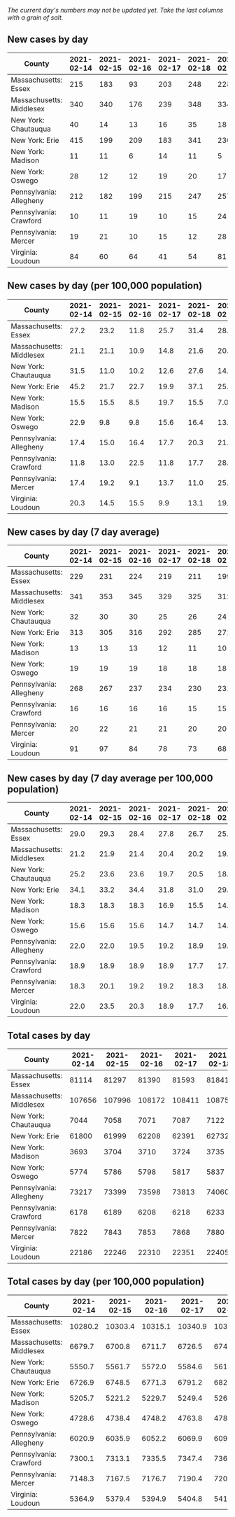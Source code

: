 _The current day's numbers may not be updated yet. Take the last columns with a grain of salt._
## New cases by day

| County | 2021-02-14 | 2021-02-15 | 2021-02-16 | 2021-02-17 | 2021-02-18 | 2021-02-19 | 2021-02-20 |
| --- | --- | --- | --- | --- | --- | --- | --- |
| Massachusetts: Essex | 215 | 183 | 93 | 203 | 248 | 228 |  |
| Massachusetts: Middlesex | 340 | 340 | 176 | 239 | 348 | 334 |  |
| New York: Chautauqua | 40 | 14 | 13 | 16 | 35 | 18 |  |
| New York: Erie | 415 | 199 | 209 | 183 | 341 | 230 |  |
| New York: Madison | 11 | 11 | 6 | 14 | 11 | 5 |  |
| New York: Oswego | 28 | 12 | 12 | 19 | 20 | 17 |  |
| Pennsylvania: Allegheny | 212 | 182 | 199 | 215 | 247 | 257 |  |
| Pennsylvania: Crawford | 10 | 11 | 19 | 10 | 15 | 24 |  |
| Pennsylvania: Mercer | 19 | 21 | 10 | 15 | 12 | 28 |  |
| Virginia: Loudoun | 84 | 60 | 64 | 41 | 54 | 81 |  |

## New cases by day (per 100,000 population)

| County | 2021-02-14 | 2021-02-15 | 2021-02-16 | 2021-02-17 | 2021-02-18 | 2021-02-19 | 2021-02-20 |
| --- | --- | --- | --- | --- | --- | --- | --- |
| Massachusetts: Essex | 27.2 | 23.2 | 11.8 | 25.7 | 31.4 | 28.9 |  |
| Massachusetts: Middlesex | 21.1 | 21.1 | 10.9 | 14.8 | 21.6 | 20.7 |  |
| New York: Chautauqua | 31.5 | 11.0 | 10.2 | 12.6 | 27.6 | 14.2 |  |
| New York: Erie | 45.2 | 21.7 | 22.7 | 19.9 | 37.1 | 25.0 |  |
| New York: Madison | 15.5 | 15.5 | 8.5 | 19.7 | 15.5 | 7.0 |  |
| New York: Oswego | 22.9 | 9.8 | 9.8 | 15.6 | 16.4 | 13.9 |  |
| Pennsylvania: Allegheny | 17.4 | 15.0 | 16.4 | 17.7 | 20.3 | 21.1 |  |
| Pennsylvania: Crawford | 11.8 | 13.0 | 22.5 | 11.8 | 17.7 | 28.4 |  |
| Pennsylvania: Mercer | 17.4 | 19.2 | 9.1 | 13.7 | 11.0 | 25.6 |  |
| Virginia: Loudoun | 20.3 | 14.5 | 15.5 | 9.9 | 13.1 | 19.6 |  |

## New cases by day (7 day average)

| County | 2021-02-14 | 2021-02-15 | 2021-02-16 | 2021-02-17 | 2021-02-18 | 2021-02-19 | 2021-02-20 |
| --- | --- | --- | --- | --- | --- | --- | --- |
| Massachusetts: Essex | 229 | 231 | 224 | 219 | 211 | 199 |  |
| Massachusetts: Middlesex | 341 | 353 | 345 | 329 | 325 | 312 |  |
| New York: Chautauqua | 32 | 30 | 30 | 25 | 26 | 24 |  |
| New York: Erie | 313 | 305 | 316 | 292 | 285 | 271 |  |
| New York: Madison | 13 | 13 | 13 | 12 | 11 | 10 |  |
| New York: Oswego | 19 | 19 | 19 | 18 | 18 | 18 |  |
| Pennsylvania: Allegheny | 268 | 267 | 237 | 234 | 230 | 231 |  |
| Pennsylvania: Crawford | 16 | 16 | 16 | 16 | 15 | 15 |  |
| Pennsylvania: Mercer | 20 | 22 | 21 | 21 | 20 | 20 |  |
| Virginia: Loudoun | 91 | 97 | 84 | 78 | 73 | 68 |  |

## New cases by day (7 day average per 100,000 population)

| County | 2021-02-14 | 2021-02-15 | 2021-02-16 | 2021-02-17 | 2021-02-18 | 2021-02-19 | 2021-02-20 |
| --- | --- | --- | --- | --- | --- | --- | --- |
| Massachusetts: Essex | 29.0 | 29.3 | 28.4 | 27.8 | 26.7 | 25.2 |  |
| Massachusetts: Middlesex | 21.2 | 21.9 | 21.4 | 20.4 | 20.2 | 19.4 |  |
| New York: Chautauqua | 25.2 | 23.6 | 23.6 | 19.7 | 20.5 | 18.9 |  |
| New York: Erie | 34.1 | 33.2 | 34.4 | 31.8 | 31.0 | 29.5 |  |
| New York: Madison | 18.3 | 18.3 | 18.3 | 16.9 | 15.5 | 14.1 |  |
| New York: Oswego | 15.6 | 15.6 | 15.6 | 14.7 | 14.7 | 14.7 |  |
| Pennsylvania: Allegheny | 22.0 | 22.0 | 19.5 | 19.2 | 18.9 | 19.0 |  |
| Pennsylvania: Crawford | 18.9 | 18.9 | 18.9 | 18.9 | 17.7 | 17.7 |  |
| Pennsylvania: Mercer | 18.3 | 20.1 | 19.2 | 19.2 | 18.3 | 18.3 |  |
| Virginia: Loudoun | 22.0 | 23.5 | 20.3 | 18.9 | 17.7 | 16.4 |  |

## Total cases by day

| County | 2021-02-14 | 2021-02-15 | 2021-02-16 | 2021-02-17 | 2021-02-18 | 2021-02-19 | 2021-02-20 |
| --- | --- | --- | --- | --- | --- | --- | --- |
| Massachusetts: Essex | 81114 | 81297 | 81390 | 81593 | 81841 | 82069 |  |
| Massachusetts: Middlesex | 107656 | 107996 | 108172 | 108411 | 108759 | 109093 |  |
| New York: Chautauqua | 7044 | 7058 | 7071 | 7087 | 7122 | 7140 |  |
| New York: Erie | 61800 | 61999 | 62208 | 62391 | 62732 | 62962 |  |
| New York: Madison | 3693 | 3704 | 3710 | 3724 | 3735 | 3740 |  |
| New York: Oswego | 5774 | 5786 | 5798 | 5817 | 5837 | 5854 |  |
| Pennsylvania: Allegheny | 73217 | 73399 | 73598 | 73813 | 74060 | 74317 |  |
| Pennsylvania: Crawford | 6178 | 6189 | 6208 | 6218 | 6233 | 6257 |  |
| Pennsylvania: Mercer | 7822 | 7843 | 7853 | 7868 | 7880 | 7908 |  |
| Virginia: Loudoun | 22186 | 22246 | 22310 | 22351 | 22405 | 22486 |  |

## Total cases by day (per 100,000 population)

| County | 2021-02-14 | 2021-02-15 | 2021-02-16 | 2021-02-17 | 2021-02-18 | 2021-02-19 | 2021-02-20 |
| --- | --- | --- | --- | --- | --- | --- | --- |
| Massachusetts: Essex | 10280.2 | 10303.4 | 10315.1 | 10340.9 | 10372.3 | 10401.2 |  |
| Massachusetts: Middlesex | 6679.7 | 6700.8 | 6711.7 | 6726.5 | 6748.1 | 6768.8 |  |
| New York: Chautauqua | 5550.7 | 5561.7 | 5572.0 | 5584.6 | 5612.2 | 5626.3 |  |
| New York: Erie | 6726.9 | 6748.5 | 6771.3 | 6791.2 | 6828.3 | 6853.4 |  |
| New York: Madison | 5205.7 | 5221.2 | 5229.7 | 5249.4 | 5264.9 | 5272.0 |  |
| New York: Oswego | 4728.6 | 4738.4 | 4748.2 | 4763.8 | 4780.2 | 4794.1 |  |
| Pennsylvania: Allegheny | 6020.9 | 6035.9 | 6052.2 | 6069.9 | 6090.2 | 6111.4 |  |
| Pennsylvania: Crawford | 7300.1 | 7313.1 | 7335.5 | 7347.4 | 7365.1 | 7393.4 |  |
| Pennsylvania: Mercer | 7148.3 | 7167.5 | 7176.7 | 7190.4 | 7201.3 | 7226.9 |  |
| Virginia: Loudoun | 5364.9 | 5379.4 | 5394.9 | 5404.8 | 5417.9 | 5437.5 |  |

